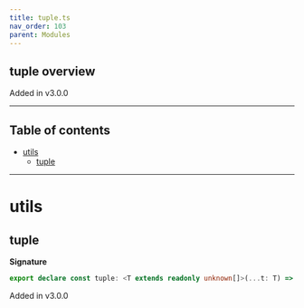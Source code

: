 ```yaml
---
title: tuple.ts
nav_order: 103
parent: Modules
---
```


## tuple overview

Added in v3.0.0

---

<h2 class="text-delta">Table of contents</h2>

- [utils](#utils)
  - [tuple](#tuple)

---

# utils

## tuple

**Signature**

```ts
export declare const tuple: <T extends readonly unknown[]>(...t: T) => T
```

Added in v3.0.0
